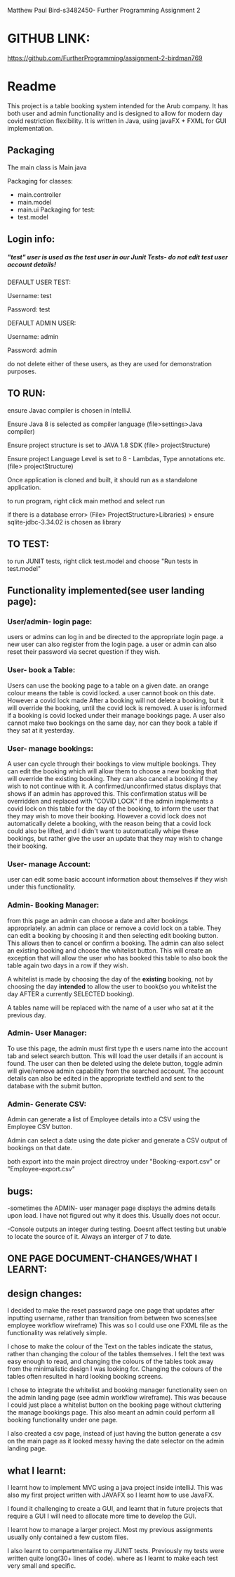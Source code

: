 Matthew Paul Bird-s3482450- Further Programming Assignment 2

# GITHUB LINK:
https://github.com/FurtherProgramming/assignment-2-birdman769

# Readme
This project is a table booking system intended for the Arub company. It has both user and admin functionality and is designed to allow for modern day
covid restriction flexibility. It is written in Java, using javaFX + FXML for GUI implementation. 


## Packaging
The main class is Main.java

Packaging for classes:
 - main.controller
 - main.model
 - main.ui
Packaging for test:
 - test.model

## Login info:

##### "test" user is used as the test user in our Junit Tests- do not edit test user account details!

DEFAULT USER TEST: 

Username: test

Password: test

DEFAULT ADMIN USER:

Username: admin

Password: admin

do not delete either of these users, as they are used for demonstration purposes. 

## TO RUN:
ensure Javac compiler is chosen in IntelliJ.

Ensure Java 8 is selected as compiler language (file>settings>Java compiler)

Ensure project structure is set to JAVA 1.8 SDK (file> projectStructure)

Ensure project Language Level is set to 8 - Lambdas, Type annotations etc.  (file> projectStructure)

Once application is cloned and built, it should run as a standalone application. 

to run program, right click main method and select run

if there is a database error> (File> ProjectStructure>Libraries) > ensure sqlite-jdbc-3.34.02 is chosen as library

## TO TEST:

to run JUNIT tests, right click test.model and choose "Run tests in test.model"


## Functionality implemented(see user landing page):

### User/admin- login page:
users or admins can log in and be directed to the appropriate login page. a new user can also register from the login page.
a user or admin can also reset their password via secret question if they wish. 


### User- book a Table:

Users can use the booking page to a table on a given date. 
an orange colour means the table is covid locked. a user cannot book on this date. However a covid lock made
After a booking will not delete a booking, but it will override the booking, until the covid lock is removed. 
A user is informed if a booking is covid locked under their manage bookings page. A user also cannot make two bookings on the same day, nor can they book a table if they sat at it yesterday. 

### User- manage bookings:

A user can cycle through their bookings to view multiple bookings. They can edit the booking which will allow them to choose a new booking
that will override the existing booking. They can also cancel a booking if they wish to not continue with it. A confirmed/unconfirmed status
displays that shows if an admin has approved this. This confirmation status will be overridden and replaced with "COVID LOCK" if the admin 
implements a covid lock on this table for the day of the booking, to inform the user that they may wish to move their booking. However a covid lock
does not automatically delete a booking, with the reason being that a covid lock could also be lifted, and I didn't want to automatically whipe these bookings, but
rather give the user an update that they may wish to change their booking. 

### User- manage Account:

user can edit some basic account information about themselves if they wish under this functionality. 


### Admin- Booking Manager:

from this page an admin can choose a date and alter bookings appropriately. an admin can place or remove a covid lock on a table.
They can edit a booking by choosing it and then selecting edit booking button. This allows then to cancel or confirm a booking.
The admin can also select an existing booking and choose the whitelist button. This will create an exception that will allow the user
who has booked this table to also book the table again two days in a row if they wish. 

A whitelist is made by choosing the day of the **existing** booking, not by choosing the day **intended** to allow the user to book(so you whitelist the day AFTER a currently SELECTED booking). 

A tables name will be replaced with the name of a user who sat at it the previous day. 

### Admin- User Manager:

To use this page, the admin must first type th e users name into the account tab and select search button. This will load the user details if an account is found. 
The user can then be deleted using the delete button, toggle admin will give/remove admin capability from the searched account. The account details can also be edited
 in the appropriate textfield and sent to the database with the submit button.

### Admin- Generate CSV:

Admin can generate a list of Employee details into a CSV using the Employee CSV button. 

Admin can select a date using the date picker and generate a CSV output of bookings on that date.

both export into the main project directroy under "Booking-export.csv" or "Employee-export.csv"



## bugs:

-sometimes the ADMIN- user manager page displays the admins details upon load. I have not figured out why it does this. Usually does not occur.

-Console outputs an integer during testing. Doesnt affect testing but unable to locate the source of it. Always an interger of 7 to date. 



## ONE PAGE DOCUMENT-CHANGES/WHAT I LEARNT:
## design changes:


I decided to make the reset password page one page that updates after inputting username, rather than transition from between two scenes(see employee workflow wireframe)
This was so I could use one FXML file as the functionality was relatively simple. 

I chose to make the colour of the Text on the tables indicate the status, rather than changing the colour of the tables themselves. I felt the text was easy enough
to read, and changing the colours of the tables took away from the minimalistic design I was looking for. Changing the colours of the tables often resulted in hard looking
booking screens. 

I chose to integrate the whitelist and booking manager functionality seen on the admin landing page (see admin workflow wireframe). This was because I could just place a whitelist
button on the booking page without cluttering the manage bookings page. This also meant an admin could perform all booking functionality under one page. 

I also created a csv page, instead of just having the button generate a csv on the main page as it looked messy having the date selector on the admin landing page. 



## what I learnt:

I learnt how to implement MVC using a java project inside intelliJ. This was also my first project written with JAVAFX so I learnt how to use JavaFX.

I found it challenging to create a GUI, and learnt that in future projects that require a GUI I will need to allocate more time to develop the GUI. 

I learnt how to manage a larger project. Most my previous assignments usually only contained a few custom files. 

I also learnt to compartmentalise my JUNIT tests. Previously my tests were written quite long(30+ lines of code). where as I learnt to make each test very
small and specific. 



